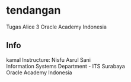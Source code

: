# tendangan
Tugas Alice 3 Oracle Academy Indonesia
## Info
kamal
Instructure: Nisfu Asrul Sani  
Information Systems Department - ITS Surabaya  
Oracle Academy Indonesia

